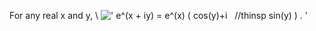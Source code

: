 For any real x and y, \\
![' e\^(x + iy) = e\^(x) ( cos(y)+i   //thinsp sin(y)
) . '](../dictionary/equation_images/3743.1..png)

